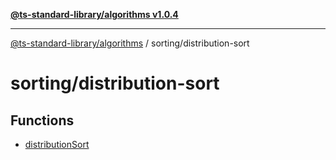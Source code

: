 [**@ts-standard-library/algorithms v1.0.4**](../../README.md)

***

[@ts-standard-library/algorithms](../../modules.md) / sorting/distribution-sort

# sorting/distribution-sort

## Functions

- [distributionSort](functions/distributionSort.md)
